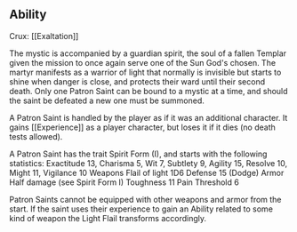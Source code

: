 ## Ability
Crux: [[Exaltation]]

The mystic is accompanied by a guardian spirit, the soul of a fallen Templar given the mission to once again serve one of the Sun God's chosen. The martyr manifests as a warrior of light that normally is invisible but starts to shine when danger is close, and protects their ward until their second death. Only one Patron Saint can be bound to a mystic at a time, and should the saint be defeated a new one must be summoned.

A Patron Saint is handled by the player as if it was an additional character. It gains [[Experience]] as a player character, but loses it if it dies (no death tests allowed).

A Patron Saint has the trait Spirit Form (I), and starts with the following statistics: Exactitude 13, Charisma 5, Wit 7, Subtlety 9, Agility 15, Resolve 10, Might 11, Vigilance 10 Weapons Flail of light 1D6 Defense 15 (Dodge) Armor Half damage (see Spirit Form I) Toughness 11 Pain Threshold 6

Patron Saints cannot be equipped with other weapons and armor from the start. If the saint uses their experience to gain an Ability related to some kind of weapon the Light Flail transforms accordingly.